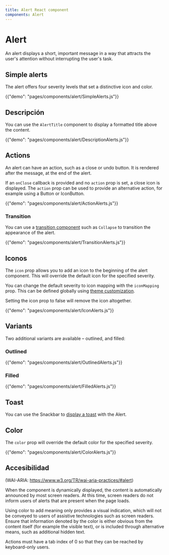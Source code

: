 ```yaml
---
title: Alert React component
components: Alert
---
```


# Alert

<p class="description">An alert displays a short, important message in a way that attracts the user's attention without interrupting the user's task.</p>

## Simple alerts

The alert offers four severity levels that set a distinctive icon and color.

{{"demo": "pages/components/alert/SimpleAlerts.js"}}

## Descripción

You can use the `AlertTitle` component to display a formatted title above the content.

{{"demo": "pages/components/alert/DescriptionAlerts.js"}}

## Actions

An alert can have an action, such as a close or undo button. It is rendered after the message, at the end of the alert.

If an `onClose` callback is provided and no `action` prop is set, a close icon is displayed. The `action` prop can be used to provide an alternative action, for example using a Button or IconButton.

{{"demo": "pages/components/alert/ActionAlerts.js"}}

### Transition

You can use a [transition component](/components/transitions/) such as `Collapse` to transition the appearance of the alert.

{{"demo": "pages/components/alert/TransitionAlerts.js"}}

## Iconos

The `icon` prop allows you to add an icon to the beginning of the alert component. This will override the default icon for the specified severity.

You can change the default severity to icon mapping with the `iconMapping` prop. This can be defined globally using [theme customization](/customization/globals/#default-props).

Setting the icon prop to false will remove the icon altogether.

{{"demo": "pages/components/alert/IconAlerts.js"}}

## Variants

Two additional variants are available – outlined, and filled:

### Outlined

{{"demo": "pages/components/alert/OutlinedAlerts.js"}}

### Filled

{{"demo": "pages/components/alert/FilledAlerts.js"}}

## Toast

You can use the Snackbar to [display a toast](/components/snackbars/#customized-snackbars) with the Alert.

## Color

The `color` prop will override the default color for the specified severity.

{{"demo": "pages/components/alert/ColorAlerts.js"}}

## Accesibilidad

(WAI-ARIA: https://www.w3.org/TR/wai-aria-practices/#alert)

When the component is dynamically displayed, the content is automatically announced by most screen readers. At this time, screen readers do not inform users of alerts that are present when the page loads.

Using color to add meaning only provides a visual indication, which will not be conveyed to users of assistive technologies such as screen readers. Ensure that information denoted by the color is either obvious from the content itself (for example the visible text), or is included through alternative means, such as additional hidden text.

Actions must have a tab index of 0 so that they can be reached by keyboard-only users.
